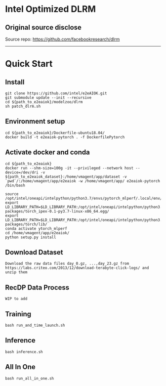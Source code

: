 # Intel Optimized DLRM
## Original source disclose
Source repo: https://github.com/facebookresearch/dlrm

---

# Quick Start

## Install
```
git clone https://github.com/intel/e2eAIOK.git
git submodule update --init --recursive
cd ${path_to_e2eaiok}/modelzoo/dlrm
sh patch_dlrm.sh
```

## Environment setup
```
cd ${path_to_e2eaiok}/Dockerfile-ubuntu18.04/
docker build -t e2eaiok-pytorch . -f DockerfilePytorch
```

## Activate docker and conda
```
cd ${path_to_e2eaiok}
docker run --shm-size=100g -it --privileged --network host --device=/dev/dri -v ${path_to_e2eaiok_dataset}:/home/vmagent/app/dataset -v `pwd`/:/home/vmagent/app/e2eaiok -w /home/vmagent/app/ e2eaiok-pytorch /bin/bash

source /opt/intel/oneapi/intelpython/python3.7/envs/pytorch_mlperf/.local/env/setvars.sh
export LD_LIBRARY_PATH=$LD_LIBRARY_PATH:/opt/intel/oneapi/intelpython/python3.7/envs/pytorch_mlperf/lib/python3.7/site-packages/torch_ipex-0.1-py3.7-linux-x86_64.egg/
export LD_LIBRARY_PATH=$LD_LIBRARY_PATH:/opt/intel/oneapi/intelpython/python3.7/envs/pytorch_mlperf/lib/python3.7/site-packages/torch/lib/
conda activate ytorch_mlperf
cd /home/vmagent/app/e2eaiok/
python setup.py install

```

## Download Dataset
```
Download the raw data files day_0.gz, ...,day_23.gz from https://labs.criteo.com/2013/12/download-terabyte-click-logs/ and unzip them

```

## RecDP Data Process
```
WIP to add
```

## Training
```
bash run_and_time_launch.sh
```

## Inference
```
bash inference.sh
```

## All In One
```
bash run_all_in_one.sh
```